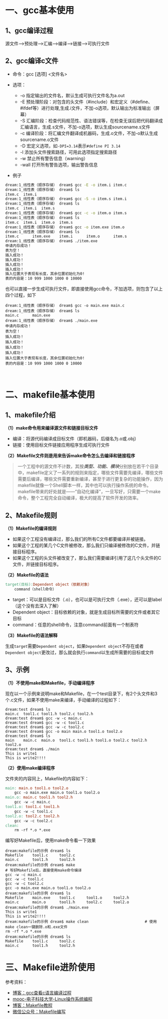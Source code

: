 # 一、gcc基本使用

## 1、gcc编译过程

源文件—>预处理—>汇编—>编译—>链接—>可执行文件

## 2、gcc编译c文件

- 命令：gcc [选项] <文件名>


- 选项：
  - -o	指定输出的文件名，默认生成可执行文件名为a.out
  - -E	预处理阶段：对包含的头文件（#include）和宏定义（#define、#ifdef等）进行处理,生成.i文件，不加-o选项，默认输出为标准输出（屏幕）
  - -S	汇编阶段：检查代码规范性、语法错误等，在检查无误后把代码翻译成汇编语言，生成.s文件，不加-o选项，默认生成sourcename.s文件
  - -c	编译阶段：将汇编文件翻译成机器码，生成.o文件，不加-o默认生成sourcename.o文件
  - -D	宏定义选项，如`-DPI=3.14`表示`#define PI 3.14` 
  - -l	添加头文件搜索路径，可用此选项指定搜索路径
  - -w	禁止所有警告信息（warning）
  - -wall	打开所有警告选项，输出警告信息
- 例子

```sh wsh w
dream:1_线性表（顺序存储） dream$ gcc -E -o item.i item.c 
dream:1_线性表（顺序存储） dream$ ls
item.c	item.i
dream:1_线性表（顺序存储） dream$ gcc -S -o item.s item.i
dream:1_线性表（顺序存储） dream$ ls
item.c	item.i	item.s
dream:1_线性表（顺序存储） dream$ gcc -c -o item.o item.s
dream:1_线性表（顺序存储） dream$ ls
item.c	item.i	item.o	item.s
dream:1_线性表（顺序存储） dream$ gcc -o item.exe item.o
dream:1_线性表（顺序存储） dream$ ls
item.c		item.exe	item.i		item.o		item.s
dream:1_线性表（顺序存储） dream$ ./item.exe 
申请内存成功！
表为空！
插入成功！
插入成功！
插入成功！
插入成功！
插入位置大于表现有长度，其余位置初始化为0!
表的内容是：10 999 1000 1000 0 10000 
```

也可以直接一步生成可执行文件，即直接使用gcc命令，不加选项，则包含了以上四个过程，如下

```shell
dream:1_线性表（顺序存储） dream$ gcc -o main.exe main.c
dream:1_线性表（顺序存储） dream$ ls
main.c		main.exe
dream:1_线性表（顺序存储） dream$ ./main.exe 
申请内存成功！
表为空！
插入成功！
插入成功！
插入成功！
插入成功！
插入位置大于表现有长度，其余位置初始化为0!
表的内容是：10 999 1000 1000 0 10000 
```

​	

# 二、makefile基本使用

## 1、makefile介绍

**（1）make命令用来编译源文件和链接目标文件**

- 编译：将源代码编译成目标文件（即机器码，后缀名为.o或.obj）
- 链接：使用目标文件链接应用程序生成可执行文件

**（2）Makefile文件则是用来告诉make命令怎么去编译和链接程序**

> 一个工程中的源文件不计数，其按***类型、功能、模块***分别放在若干个目录中，makefile定义了一系列的规则来指定，哪些文件需要先编译，哪些文件需要后编译，哪些文件需要重新编译，甚至于进行更复杂的功能操作，因为makefile就像一个Shell脚本一样，其中也可以执行操作系统的命令。makefile带来的好处就是——“自动化编译”，一旦写好，只需要一个make命令，整个工程完全自动编译，极大的提高了软件开发的效率。



## 2、Makefile规则

**（1）Makefile的编译规则**

- 如果这个工程没有编译过，那么我们的所有C文件都要编译并被链接。
- 如果这个工程的某几个C文件被修改，那么我们只编译被修改的C文件，并链接目标程序。
- 如果这个工程的头文件被改变了，那么我们需要编译引用了这几个头文件的C文件，并链接目标程序。

**（2）Makefile的语法**

```makefile
target(目标):Dependent object（依赖对象）
	command（shell命令）
```

- target：可以是目标文件（.o），也可以是可执行文件（.exe），还可以是label（这个没有去深入了解）
- Dependent object：目标依赖的对象，就是生成目标所需要的文件或者其它目标
- command：任意的shell命令，注意command前面有一个制表符

**（3）Makefile的语法解释**

生成`target`需要`Dependent object`，如果`Dependent object`不存在或者`Dependent object`更改过，那么就会执行`command`以生成所需要的目标或文件

## 3、示例

**（1）不使用make和Makefile，手动编译程序**

现在以一个示例来说明make和Makefile，在一个test目录下，有2个头文件和3个.c文件，如果不使用make来编译，手动编译的过程如下：

```shell
dream:test dream$ ls
main.c	tool1.c	tool1.h	tool2.c	tool2.h
dream:test dream$ gcc -w -c main.c
dream:test dream$ gcc -w -c tool1.c
dream:test dream$ gcc -w -c tool2.c
dream:test dream$ gcc -o main main.o tool1.o tool2.o
dream:test dream$ ls
main	main.c	main.o	tool1.c	tool1.h	tool1.o	tool2.c	tool2.h	tool2.o
dream:test dream$ ./main
This is write1
This is write2!!!!
```

**（2）使用make编译程序**

文件夹的内容同上，Makefile的内容如下：

```makefile
main: main.o tool1.o tool2.o
	gcc -o main.exe main.o tool1.o tool2.o
main.o: main.c tool1.h tool2.h
	gcc -w -c main.c
tool1.o: tool1.c tool1.h
	gcc -w -c tool1.c
tool2.o: tool2.c tool2.h
	gcc -w -c tool2.c
clean:
	rm -rf *.o *.exe
```

编写好Makefile后，使用make命令看一下效果

```shell
dream:makefile的示例 dream$ ls
Makefile	tool1.c		tool2.c
main.c		tool1.h		tool2.h
dream:makefile的示例 dream$ make										# 写好Makefile后，直接使用make命令编译
gcc -w -c main.c
gcc -w -c tool1.c
gcc -w -c tool2.c
gcc -o main.exe main.o tool1.o tool2.o
dream:makefile的示例 dream$ ls
Makefile	main.exe	tool1.c		tool1.o		tool2.h
main.c		main.o		tool1.h		tool2.c		tool2.o
dream:makefile的示例 dream$ ./main.exe 
This is write1
This is write2!!!!
dream:makefile的示例 dream$ make clean							# 使用make clean一键删除.o和.exe文件
rm -rf *.o *.exe
dream:makefile的示例 dream$ ls
Makefile	tool1.c		tool2.c
main.c		tool1.h		tool2.h
```



# 三、Makefile进阶使用



参考资料：

- [博客：gcc查看c语言编译过程](https://blog.csdn.net/qq_40860986/article/details/100184203)
- [mooc-电子科技大学-Linux操作系统编程](https://www.icourse163.org/learn/UESTC-1003040002?tid=1206878228#/learn/announce)
- [博客：Makefile教程](https://blog.csdn.net/weixin_38391755/article/details/80380786)
- [微信公众号：Makefile编写](https://mp.weixin.qq.com/s/e1fTVfq6NM_0a1eLfFceCg)